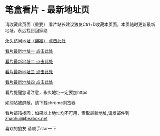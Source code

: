 # 笔盒看片 - 最新地址页

请收藏此页面（重要）
看片站长建议狼友Ctrl+D收藏本页面，本页随时更新最新地址，永远找到回家路

[永久访问地址（翻牆） 点击此处](https://beabox.net/)

[看片最新地址一 点击此处](https://bhd0q3g0j7.shop)

[看片最新地址二 点击此处](https://bhz4m3t2s0.shop)

[看片最新地址三 点击此处](https://bhy8q3g9g9t0.shop)

[看片最新地址四 点击此处](https://bhl4v0u4o3d1.shop)

看片提醒您请注意，永久地址一定要加https

如网站被屏蔽，请下载chrome浏览器

看片邮箱找回：如果以上地址均不可用，索取最新地址,请发邮件到 zhaohui@beabox.net

喜欢的狼友 请顺手star一下